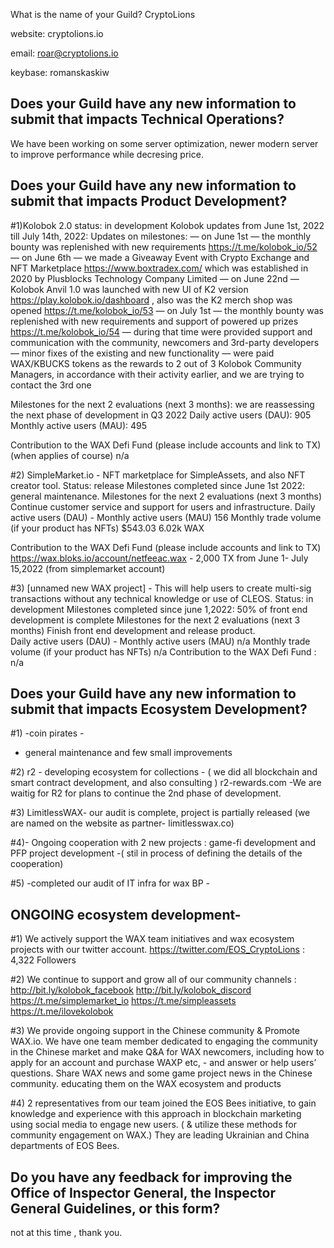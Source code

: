 What is the name of your Guild?
CryptoLions

website: cryptolions.io

email: roar@cryptolions.io

keybase: romanskaskiw


## Does your Guild have any new information to submit that impacts Technical Operations?

We have been working on some server optimization, newer modern server to improve performance while decresing price.


## Does your Guild have any new information to submit that impacts Product Development?

#1)Kolobok 2.0  status: in development 
Kolobok updates from June 1st, 2022 till July 14th, 2022:
Updates on milestones:
— on June 1st — the monthly bounty was replenished with new requirements https://t.me/kolobok_io/52 
— on June 6th — we made a Giveaway Event with Crypto Exchange and NFT Marketplace https://www.boxtradex.com/ which was established in 2020 by Plusblocks Technology Company Limited
— on June 22nd — Kolobok Anvil 1.0 was launched with new UI of K2 version https://play.kolobok.io/dashboard , also was the K2 merch shop was opened https://t.me/kolobok_io/53
— on July 1st — the monthly bounty was replenished with new requirements and support of powered up prizes https://t.me/kolobok_io/54
— during that time were provided support and communication with the community, newcomers and 3rd-party developers
— minor fixes of the existing and new functionality
— were paid WAX/KBUCKS tokens as the rewards to 2 out of 3 Kolobok Сommunity Managers, in accordance with their activity earlier, and we are trying to contact the 3rd one

Milestones for the next 2 evaluations (next 3 months): we are reassessing the next phase of development in Q3 2022 
Daily active users (DAU): 905 
Monthly active users (MAU): 495 

Contribution to the WAX Defi Fund (please include accounts and link to TX) (when applies of course) n/a


#2) SimpleMarket.io - NFT marketplace for SimpleAssets, and also NFT creator tool.
Status: release
Milestones completed since June 1st 2022:  general maintenance.
Milestones for the next 2 evaluations (next 3 months) Continue customer service and support for users and infrastructure.
Daily active users (DAU) - Monthly active users (MAU) 156 
Monthly trade volume (if your product has NFTs)    $543.03  6.02k WAX

Contribution to the WAX Defi Fund (please include accounts and link to TX) https://wax.bloks.io/account/netfeeac.wax - 2,000  TX  from June 1- July 15,2022   (from simplemarket account)


#3) [unnamed new WAX project] - This will help users to create multi-sig transactions without any technical knowledge or use of CLEOS. 
Status: in development
Milestones completed since june 1,2022:  50% of front end development is complete 
Milestones for the next 2 evaluations (next 3 months) Finish front end development and release product.  
Daily active users (DAU) - Monthly active users (MAU) n/a
Monthly trade volume (if your product has NFTs) n/a
Contribution to the WAX Defi Fund :  n/a


## Does your Guild have any new information to submit that impacts Ecosystem Development?

#1) -coin pirates - 
- general maintenance and few small improvements

#2)  r2 - developing ecosystem for collections - ( we did all blockchain and smart contract development, and also consulting )  r2-rewards.com 
-We are waitig for R2 for plans to continue the 2nd phase of development. 

#3)  LimitlessWAX- our audit is complete, project is partially released (we are named on the website as partner-  limitlesswax.co) 

#4)- Ongoing cooperation with 2 new projects : game-fi development and PFP project development -( stil in process of defining the details of the cooperation)

#5) -completed our audit of IT infra for wax BP -  


##  ONGOING ecosystem development- 

#1) We actively support the WAX team initiatives and wax ecosystem projects with our twitter account. https://twitter.com/EOS_CryptoLions : 4,322  Followers

#2) We continue to support and grow all of our community channels : http://bit.ly/kolobok_facebook http://bit.ly/kolobok_discord https://t.me/simplemarket_io https://t.me/simpleassets https://t.me/ilovekolobok

#3) We provide ongoing support in the Chinese community & Promote WAX.io. We have one team member dedicated to engaging the community in the Chinese market and make Q&A for WAX newcomers, including how to apply for an account and purchase WAXP etc, -
and answer or help users’ questions. Share WAX news and some game project news in the Chinese community. educating them on the WAX ecosystem and products

#4) 2 representatives from our team joined the EOS Bees initiative, to gain knowledge and experience with this approach in blockchain marketing using social media to engage new users. ( & utilize these methods for community engagement on WAX.) They are leading Ukrainian and China departments of EOS Bees.



## Do you have any feedback for improving the Office of Inspector General, the Inspector General Guidelines, or this form?
not at this time , thank you.
